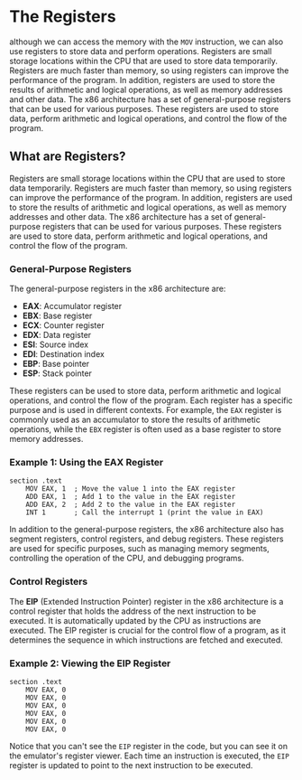 # The Registers

although we can access the memory with the `MOV` instruction, we can also use registers to store data and perform operations. Registers are small storage locations within the CPU that are used to store data temporarily. Registers are much faster than memory, so using registers can improve the performance of the program.
In addition, registers are used to store the results of arithmetic and logical operations, as well as memory addresses and other data. The x86 architecture has a set of general-purpose registers that can be used for various purposes. These registers are used to store data, perform arithmetic and logical operations, and control the flow of the program.

## What are Registers?

Registers are small storage locations within the CPU that are used to store data temporarily. Registers are much faster than memory, so using registers can improve the performance of the program. In addition, registers are used to store the results of arithmetic and logical operations, as well as memory addresses and other data. The x86 architecture has a set of general-purpose registers that can be used for various purposes. These registers are used to store data, perform arithmetic and logical operations, and control the flow of the program.

### General-Purpose Registers

The general-purpose registers in the x86 architecture are:

- **EAX**: Accumulator register
- **EBX**: Base register
- **ECX**: Counter register
- **EDX**: Data register
- **ESI**: Source index
- **EDI**: Destination index
- **EBP**: Base pointer
- **ESP**: Stack pointer

These registers can be used to store data, perform arithmetic and logical operations, and control the flow of the program. Each register has a specific purpose and is used in different contexts.
For example, the `EAX` register is commonly used as an accumulator to store the results of arithmetic operations, while the `EBX` register is often used as a base register to store memory addresses.

### Example 1: Using the EAX Register

```shell
section .text
    MOV EAX, 1  ; Move the value 1 into the EAX register
    ADD EAX, 1  ; Add 1 to the value in the EAX register
    ADD EAX, 2  ; Add 2 to the value in the EAX register
    INT 1       ; Call the interrupt 1 (print the value in EAX)
```

In addition to the general-purpose registers, the x86 architecture also has segment registers, control registers, and debug registers. These registers are used for specific purposes, such as managing memory segments, controlling the operation of the CPU, and debugging programs.

### Control Registers

The **EIP** (Extended Instruction Pointer) register in the x86 architecture is a control register that holds the address of the next instruction to be executed. It is automatically updated by the CPU as instructions are executed. The EIP register is crucial for the control flow of a program, as it determines the sequence in which instructions are fetched and executed.

### Example 2: Viewing the EIP Register

```shell
section .text
    MOV EAX, 0
    MOV EAX, 0
    MOV EAX, 0
    MOV EAX, 0
    MOV EAX, 0
    MOV EAX, 0
```
<!-- -console -memory cpu -->
Notice that you can't see the `EIP` register in the code, but you can see it on the emulator's register viewer.
Each time an instruction is executed, the `EIP` register is updated to point to the next instruction to be executed.



